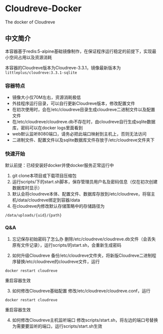 # Cloudreve-Docker
The docker of Cloudreve

## 中文简介

本容器基于redis:5-alpine基础镜像制作，在保证程序运行稳定的前提下，实现最小空间占用以及资源消耗

本容器的Cloudreve版本为Cloudreve-3.3.1，镜像最新版本为
```littleplus/cloudreve:3.3.1-sqlite```

### 容器特点
* 镜像大小仅70M左右，资源消耗极低
* 外挂程序运行目录，可以自行更新Cloudreve版本，修改配置文件
* 在初次使用时，会在/etc/cloudreve目录生成cloudreve二进制文件以及配置文件
* 在/etc/cloudreve/cloudreve.db不存在时，由cloudreve自行生成sqlite数据库，密码可以在docker logs里面看到
* web默认监听8080端口，请务必把此端口映射到主机上，否则无法访问
* 二进制文件、配置文件以及sqlite数据库文件存放于/etc/cloudreve文件夹下

### 快速开始

默认前提：已经安装好docker并使docker服务正常运行中

1. git clone本项目或下载项目压缩包
2. 运行scripts/下的start.sh脚本，保存管理员用户名及密码信息（仅在初次创建数据库时显示）
3. 默认会将cloudreve本体、配置文件、数据库存放到/etc/cloudreve，将宿主机/data/cloudreve绑定到容器/data
4. 在cloudreve内修改默认存储策略中的存储路径为
```
/data/uploads/{uid}/{path}
```

### Q&A

1. 忘记保存初始密码了怎么办
删除/etc/cloudreve/cloudreve.db文件（会丢失原有文件记录），运行scripts/的start.sh，会重新生成密码

2. 如何升级Cloudreve
备份/etc/cloudreve文件夹，将新版Cloudreve二进制程序替换/etc/cloudreve的cloudreve文件，运行
```
docker restart cloudreve
```
重启容器生效

3. 如何修改Cloudreve基础配置
修改/etc/cloudreve/cloudreve.conf，运行
```
docker restart cloudreve
```
重启容器生效

4. 如何修改Cloudreve主机监听端口
修改scripts/start.sh，将左边的端口号替换为需要要监听的端口，运行scripts/start.sh生效
